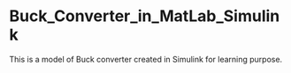 # Buck_Converter_in_MatLab_Simulink
This is a model of Buck converter created in Simulink for learning purpose.
